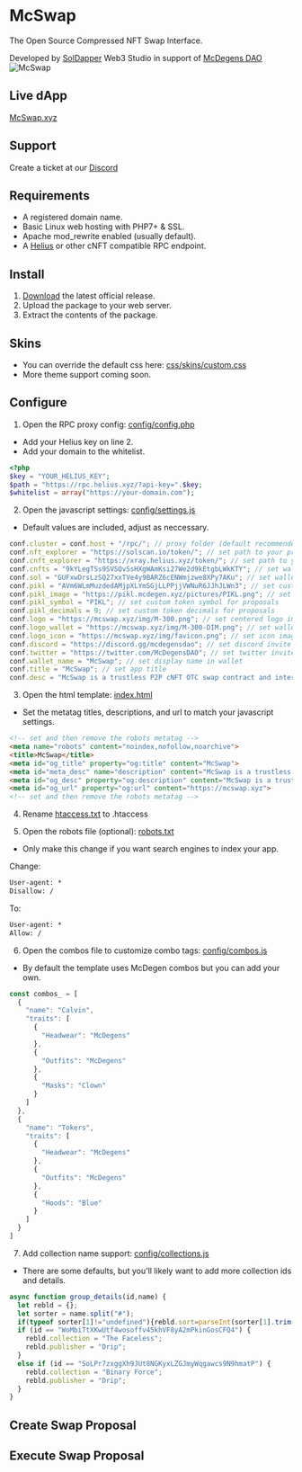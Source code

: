 # McSwap
The Open Source Compressed NFT Swap Interface.

Developed by [SolDapper](https://twitter.com/SolDapper) Web3 Studio in support of [McDegens DAO](https://twitter.com/McDegensDAO)
![McSwap](https://mcswap.xyz/img/M-300.png)
## Live dApp
[McSwap.xyz](https://mcswap.xyz)

## Support
Create a ticket at our [Discord](https://discord.com/invite/mcdegensdao)

## Requirements
* A registered domain name.
* Basic Linux web hosting with PHP7+ & SSL.
* Apache mod_rewrite enabled (usually default).
* A [Helius](https://www.helius.dev) or other cNFT compatible RPC endpoint.

## Install
1. [Download](https://github.com/McDegens-DAO/McSwap/releases) the latest official release.
2. Upload the package to your web server.
3. Extract the contents of the package.

## Skins
* You can override the default css here: [css/skins/custom.css](https://github.com/McDegens-DAO/McSwap/blob/main/css/skins/custom.css)
* More theme support coming soon.

## Configure
1. Open the RPC proxy config: [config/config.php](https://github.com/McDegens-DAO/McSwap/blob/main/config/config.php)
* Add your Helius key on line 2.
* Add your domain to the whitelist.
```php
<?php
$key = "YOUR_HELIUS_KEY";
$path = "https://rpc.helius.xyz/?api-key=".$key;
$whitelist = array("https://your-domain.com");
```

2. Open the javascript settings: [config/settings.js](https://github.com/McDegens-DAO/McSwap/blob/main/config/settings.js)
* Default values are included, adjust as neccessary.
```javascript
conf.cluster = conf.host + "/rpc/"; // proxy folder (default recommended) or full endpoint address
conf.nft_explorer = "https://solscan.io/token/"; // set path to your preferred nft explorer 
conf.cnft_explorer = "https://xray.helius.xyz/token/"; // set path to your preferred cnft explorer 
conf.cnfts = "9kYLegTSs9SVSQvSsHXgWAmKsi27We2d9kEtgbLWkKTY"; // set wallet you wish to receive nft donations
conf.sol = "GUFxwDrsLzSQ27xxTVe4y9BARZ6cENWmjzwe8XPy7AKu"; // set wallet you wish to receive sol donations
conf.pikl = "AVm6WLmMuzdedAMjpXLYmSGjLLPPjjVWNuR6JJhJLWn3"; // set custom token mint for proposals
conf.pikl_image = "https://pikl.mcdegen.xyz/pictures/PIKL.png"; // set custom token image for proposals
conf.pikl_symbol = "PIKL"; // set custom token symbol for proposals
conf.pikl_decimals = 9; // set custom token decimals for proposals
conf.logo = "https://mcswap.xyz/img/M-300.png"; // set centered logo image
conf.logo_wallet = "https://mcswap.xyz/img/M-300-DIM.png"; // set wallet background
conf.logo_icon = "https://mcswap.xyz/img/favicon.png"; // set icon image
conf.discord = "https://discord.gg/mcdegensdao"; // set discord invite
conf.twitter = "https://twitter.com/McDegensDAO"; // set twitter invite
conf.wallet_name = "McSwap"; // set display name in wallet
conf.title = "McSwap"; // set app title
conf.desc = "McSwap is a trustless P2P cNFT OTC swap contract and interface."; // set app description
```

3. Open the html template: [index.html](https://github.com/McDegens-DAO/McSwap/blob/main/index.html)
* Set the metatag titles, descriptions, and url to match your javascript settings.
```html
<!-- set and then remove the robots metatag -->
<meta name="robots" content="noindex,nofollow,noarchive">
<title>McSwap</title>
<meta id="og_title" property="og:title" content="McSwap">
<meta id="meta_desc" name="description" content="McSwap is a trustless P2P cNFT OTC swap contract and interface.">
<meta id="og_desc" property="og:description" content="McSwap is a trustless P2P cNFT OTC swap contract and interface.">
<meta id="og_url" property="og:url" content="https://mcswap.xyz">
<!-- set and then remove the robots metatag -->
```

4. Rename [htaccess.txt](https://github.com/McDegens-DAO/McSwap/blob/main/htaccess.txt) to .htaccess

5. Open the robots file (optional): [robots.txt](https://github.com/McDegens-DAO/McSwap/blob/main/robots.txt)
* Only make this change if you want search engines to index your app.

Change:
```txt
User-agent: *
Disallow: /
```
To:
```txt
User-agent: *
Allow: /
```

6. Open the combos file to customize combo tags: [config/combos.js](https://github.com/McDegens-DAO/McSwap/blob/main/config/combos.js)
* By default the template uses McDegen combos but you can add your own. 
```javascript
const combos_ = [
  {
    "name": "Calvin",
    "traits": [
      {
        "Headwear": "McDegens"
      },
      {
        "Outfits": "McDegens"
      },
      {
        "Masks": "Clown"
      }
    ]
  },
  {
    "name": "Tokers",
    "traits": [
      {
        "Headwear": "McDegens"
      },
      {
        "Outfits": "McDegens"
      },
      {
        "Hoods": "Blue"
      }
    ]
  }
]

```

7. Add collection name support: [config/collections.js](https://github.com/McDegens-DAO/McSwap/blob/main/config/collections.js)
* There are some defaults, but you'll likely want to add more collection ids and details.
```javascript
async function group_details(id,name) {
  let rebld = {};
  let sorter = name.split("#");
  if(typeof sorter[1]!="undefined"){rebld.sort=parseInt(sorter[1].trim());}
  if (id == "WoMbiTtXKwUtf4wosoffv45khVF8yA2mPkinGosCFQ4") {
    rebld.collection = "The Faceless";
    rebld.publisher = "Drip";
  }
  else if (id == "SoLPr7zxggXh9JUt8NGKyxLZGJmyWqgawcs9N9hmatP") {
    rebld.collection = "Binary Force";
    rebld.publisher = "Drip";
  }   
}
```

## Create Swap Proposal

## Execute Swap Proposal
